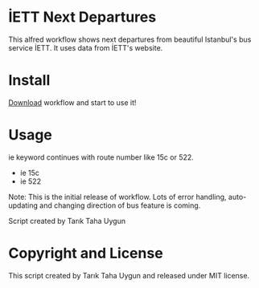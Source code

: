 # İETT Next Departures
This alfred workflow shows next departures from beautiful Istanbul's bus service İETT. It uses data from İETT's website. 

# Install
[Download](https://github.com/ttuygun/alfred-iett-workflow/blob/master/%C4%B0ETT%20Next%20Departures.alfredworkflow) workflow and start to use it!

# Usage
ie keyword continues with route number like 15c or 522.
* ie 15c
* ie 522

Note: This is the initial release of workflow. Lots of error handling, auto-updating and changing direction of bus feature is coming.

Script created by Tarık Taha Uygun

# Copyright and License
This script created by Tarık Taha Uygun and released under MIT license.
